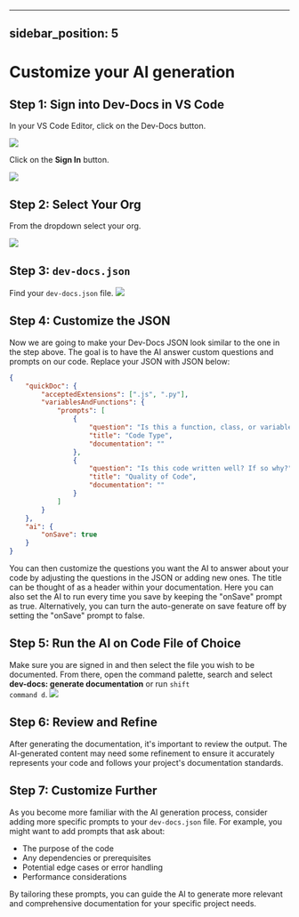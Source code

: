 

  ---
sidebar_position: 5
---

# Customize your AI generation

## Step 1: Sign into Dev-Docs in VS Code

In your VS Code Editor, click on the Dev-Docs button.

![](/img/customize_your_ai_generation/step_1.png)

Click on the **Sign In** button.

![](/img/customize_your_ai_generation/step_2.png)

## Step 2: Select Your Org

From the dropdown select your org.

![](/img/create_your_first_codelab_in_your_playgrounds_repo/step_8.png)

## Step 3: `dev-docs.json`

Find your `dev-docs.json` file.
![](/img/customize_your_ai_generation/step_5.png)

## Step 4: Customize the JSON

Now we are going to make your Dev-Docs JSON look similar to the one in the step above. The goal is to have the AI answer custom questions and prompts on our code. Replace your JSON with JSON below:

```json
{
    "quickDoc": {
        "acceptedExtensions": [".js", ".py"],
        "variablesAndFunctions": {
            "prompts": [
                {
                    "question": "Is this a function, class, or variable",
                    "title": "Code Type",
                    "documentation": ""
                },
                {
                    "question": "Is this code written well? If so why?",
                    "title": "Quality of Code",
                    "documentation": ""
                }
            ]
        }
    },
    "ai": {
        "onSave": true
    }
}
```

You can then customize the questions you want the AI to answer about your code by adjusting the questions in the JSON or adding new ones. The title can be thought of as a header within your documentation. Here you can also set the AI to run every time you save by keeping the "onSave" prompt as true. Alternatively, you can turn the auto-generate on save feature off by setting the "onSave" prompt to false.

## Step 5: Run the AI on Code File of Choice

Make sure you are signed in and then select the file you wish to be documented. From there, open the command palette, search and select **dev-docs: generate documentation** or run <code>shift command d</code>.
![](/img/generate_documentation_with_ai/step_5.png)

## Step 6: Review and Refine

After generating the documentation, it's important to review the output. The AI-generated content may need some refinement to ensure it accurately represents your code and follows your project's documentation standards.

## Step 7: Customize Further

As you become more familiar with the AI generation process, consider adding more specific prompts to your `dev-docs.json` file. For example, you might want to add prompts that ask about:

- The purpose of the code
- Any dependencies or prerequisites
- Potential edge cases or error handling
- Performance considerations

By tailoring these prompts, you can guide the AI to generate more relevant and comprehensive documentation for your specific project needs.

  